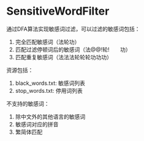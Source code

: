 # SensitiveWordFilter

通过DFA算法实现敏感词过滤，可以过滤的敏感词包括：

1. 完全匹配敏感词（法轮功）
2. 匹配过滤停顿词后的敏感词（法@@!轮!　　功）
3. 匹配重复敏感词（法法法轮轮轮功功功）

资源包括：

1. black_words.txt: 敏感词列表
2. stop_words.txt: 停用词列表

不支持的敏感词：

1. 除中文外的其他语言的敏感词
2. 敏感词对应的拼音
3. 繁简体匹配

